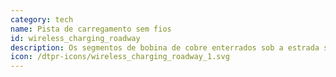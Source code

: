```yaml
---
category: tech
name: Pista de carregamento sem fios
id: wireless_charging_roadway
description: Os segmentos de bobina de cobre enterrados sob a estrada são activados para carregar a bateria de um veículo elétrico através de indução magnética, o que significa que os veículos eléctricos equipados com um recetor especial podem ser carregados enquanto circulam ou estão estacionados sobre a estrada.
icon: /dtpr-icons/wireless_charging_roadway_1.svg
---
```

